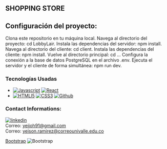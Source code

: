 ## SHOPPING STORE



## Configuración del proyecto:

Clona este repositorio en tu máquina local.
Navega al directorio del proyecto: cd LobbyLair.
Instala las dependencias del servidor: npm install.
Navega al directorio del cliente: cd client.
Instala las dependencias del cliente: npm install.
Vuelve al directorio principal: cd ...
Configura la conexión a la base de datos PostgreSQL en el archivo .env.
Ejecuta el servidor y el cliente de forma simultánea: npm run dev.

### Tecnologías Usadas
* [![Javascript][javascript]][js-url] [![React][React.js]][React-url] 
* [![HTMLl5][html5]][html-url] [![CSS3][css3]][css-url] [![Github][github]][github-url] 



### Contact Informations:

[![linkedin][linkedin]][linkedin-urlyeison]
<br>
Correo: yeijoh91@gmail.com <br>
Correo: yeison.ramirez@correounivalle.edu.co



[React.js]: https://img.shields.io/badge/React-20232A?style=for-the-badge&logo=react&logoColor=61DAFB
[React-url]: https://reactjs.org/
[Express.js]: https://img.shields.io/badge/express.js-%23404d59.svg?style=for-the-badge&logo=express&logoColor=%2361DAFB
[Express-url]: https://expressjs.com
[Figma-des]: https://img.shields.io/badge/figma-%23F24E1E.svg?style=for-the-badge&logo=figma&logoColor=white
[Figma-url]: https://www.figma.com/
[npm]: https://img.shields.io/badge/NPM-%23000000.svg?style=for-the-badge&logo=npm&logoColor=white
[npm-url]: https://www.npmjs.com/
[Node.js]: https://img.shields.io/badge/node.js-6DA55F?style=for-the-badge&logo=node.js&logoColor=white
[Node-url]: https://nodejs.org/
[Redux-query]: https://img.shields.io/badge/redux-%23593d88.svg?style=for-the-badge&logo=redux&logoColor=white
[Redux-url]: https://en.redux.js.org/
[Tailwind-css]: https://img.shields.io/badge/tailwindcss-%2338B2AC.svg?style=for-the-badge&logo=tailwind-css&logoColor=white
[Tailwind-url]: https://tailwindcss.com/
[Webpack.js]: https://img.shields.io/badge/webpack-%238DD6F9.svg?style=for-the-badge&logo=webpack&logoColor=black
[Webpack-url]: https://webpack.js.org/
[Render]: https://img.shields.io/badge/Render-%46E3B7.svg?style=for-the-badge&logo=render&logoColor=white
[Render-url]: https://render.com/
[Vercel]: https://img.shields.io/badge/vercel-%23000000.svg?style=for-the-badge&logo=vercel&logoColor=white
[Vercel-url]: https://vercel.com/
[html5]: https://img.shields.io/badge/html5-%23E34F26.svg?style=for-the-badge&logo=html5&logoColor=white
[html-url]: https://es.wikipedia.org/wiki/HTML5
[css3]: https://img.shields.io/badge/css3-%231572B6.svg?style=for-the-badge&logo=css3&logoColor=white
[css-url]: https://developer.mozilla.org/es/docs/Web/CSS
[javascript]: https://img.shields.io/badge/javascript-%23323330.svg?style=for-the-badge&logo=javascript&logoColor=%23F7DF1E
[js-url]: https://www.javascript.com/
[trello]: https://img.shields.io/badge/Trello-%23026AA7.svg?style=for-the-badge&logo=Trello&logoColor=white
[trello-url]: https://trello.com/
[git]: https://img.shields.io/badge/git-%23F05033.svg?style=for-the-badge&logo=git&logoColor=white
[git-url]: https://git-scm.com/
[github]: https://img.shields.io/badge/github-%23121011.svg?style=for-the-badge&logo=github&logoColor=white
[github-url]: https://github.com/
[postgresql]: https://img.shields.io/badge/PostgreSQL-316192?style=for-the-badge&logo=postgresql&logoColor=white
[postgresql-url]: https://www.postgresql.org/
[sequelize]: https://img.shields.io/badge/sequelize-323330?style=for-the-badge&logo=sequelize&logoColor=blue
[sequelize-url]: https://sequelize.org/
[jsonwebtoken]: https://img.shields.io/badge/json%20web%20tokens-323330?style=for-the-badge&logo=json-web-tokens&logoColor=pink
[jsonwebtoken-url]: https://jwt.io/
[socket.io]: https://img.shields.io/badge/Socket.io-black?style=for-the-badge&logo=socket.io&badgeColor=010101
[socket.io-url]: https://socket.io/
[firebase]: https://img.shields.io/badge/Firebase-039BE5?style=for-the-badge&logo=Firebase&logoColor=white
[firebase-url]: https://firebase.google.com/?hl=es
[Bootstrap](https://getbootstrap.com/) ![Bootstrap](https://img.shields.io/badge/Bootstrap-563D7C?style=for-the-badge&logo=bootstrap&logoColor=white)


<!--Linkedin -->
[linkedin]: https://img.shields.io/badge/LinkedIn-0077B5?style=for-the-badge&logo=linkedin&logoColor=white
[linkedin-urlyeison]: https://www.linkedin.com/in/yeison-ramirez/
